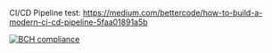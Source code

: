 CI/CD Pipeline test: https://medium.com/bettercode/how-to-build-a-modern-ci-cd-pipeline-5faa01891a5b

[![BCH compliance](https://bettercodehub.com/edge/badge/GioPTCeid/cicd-buzz?branch=master)](https://bettercodehub.com/)

